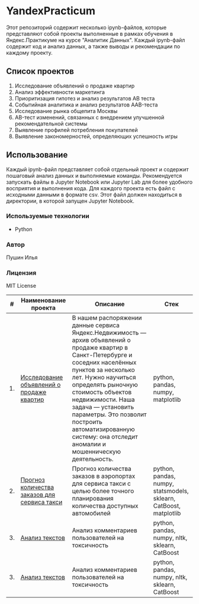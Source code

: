 # YandexPracticum

Этот репозиторий содержит несколько ipynb-файлов, которые представляют собой проекты выполненные в рамках обучения в Яндекс.Практикуме на курсе "Аналитик Данных". Каждый ipynb-файл содержит код и анализ данных, а также выводы и рекомендации по каждому проекту.

## Список проектов

1. Исследование объявлений о продаже квартир
2. Анализ эффективности маркетинга
3. Приоритизация гипотез и анализ результатов AB теста
4. Событийная аналитика и анализ результатов AAB-теста
5. Исследование рынка общепита Москвы
6. AB-тест изменений, связанных с внедрением улучшенной рекомендательной системы
7. Выявление профилей потребления покупателей
8. Выявление закономерностей, определяющих успешность игры

## Использование

Каждый ipynb-файл представляет собой отдельный проект и содержит пошаговый анализ данных и выполняемые команды. Рекомендуется запускать файлы в Jupyter Notebook или Jupyter Lab для более удобного восприятия и выполнения кода. Для каждого проекта есть файл с исходными данными в формате csv. Этот файл должен находиться в директории, в которой запущен Jupyter Notebook.

### Используемые технологии

- Python

### Автор

Пушин Илья

### Лицензия

MIT License

| #    | Наименование проекта                | Описание                                                     | Стек                                                         |
| ---- | ------------------------------------------------------------ | ------------------------------------------------------------ | ------------------------------------------------------------ |
| 1.   | [Исследование объявлений о продаже квартир](https://github.com/PushinIlya/YandexPracticum/tree/main/Исследование%20объявлений%20о%20продаже%20квартир) | В нашем распоряжении данные сервиса Яндекс.Недвижимость — архив объявлений о продаже квартир в Санкт-Петербурге и соседних населённых пунктов за несколько лет. Нужно научиться определять рыночную стоимость объектов недвижимости. Наша задача — установить параметры. Это позволит построить автоматизированную систему: она отследит аномалии и мошенническую деятельность. | python, pandas, numpy, matplotlib       |
| 2.   | [Прогноз количества заказов для сервиса такси](https://github.com/aq2003/Portfolio/tree/main/Taxi%20Service) | Прогноз количества заказов в аэропортах <br/>для сервиса такси с целью более точного планирования количества доступных <br/>автомобилей | python, pandas, numpy, statsmodels, sklearn, CatBoost, matplotlib |
| 3.   | [Анализ текстов](https://github.com/aq2003/Portfolio/tree/main/Analyzing%20Texts) | Анализ комментариев пользователей на токсичность             | python, pandas, numpy, nltk, sklearn, CatBoost |
| 3.   | [Анализ текстов](https://github.com/aq2003/Portfolio/tree/main/Analyzing%20Texts) | Анализ комментариев пользователей на токсичность             | python, pandas, numpy, nltk, sklearn, CatBoost |
